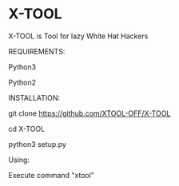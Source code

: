 # X-TOOL
X-TOOL is Tool for lazy White Hat Hackers



REQUIREMENTS:


Python3



Python2




INSTALLATION:






git clone https://github.com/XTOOL-OFF/X-TOOL



cd X-TOOL




python3 setup.py



Using:


Execute command "xtool"
